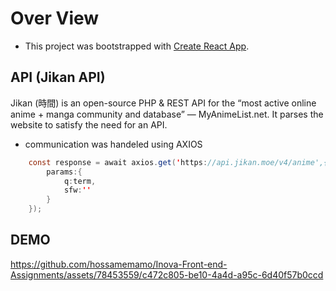 # Over View

* This project was bootstrapped with [Create React App](https://github.com/facebook/create-react-app).


## API (Jikan API)

Jikan (時間) is an open-source PHP & REST API for the “most active online anime + manga community and database” — MyAnimeList.net. It parses the website to satisfy the need for an API.


* communication was handeled using AXIOS
```java
    const response = await axios.get('https://api.jikan.moe/v4/anime',{
        params:{
            q:term,
            sfw:''
        }
    });
```

## DEMO


https://github.com/hossamemamo/Inova-Front-end-Assignments/assets/78453559/c472c805-be10-4a4d-a95c-6d40f57b0ccd

